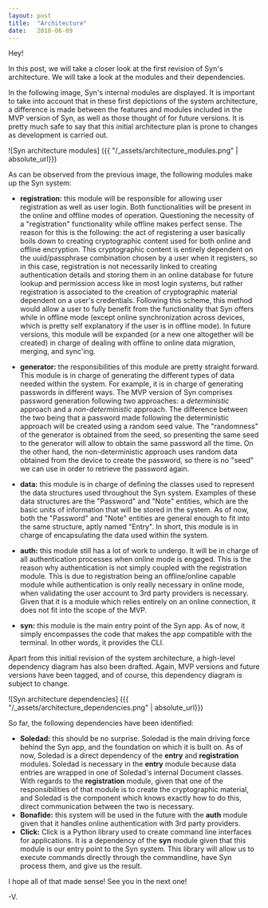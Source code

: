 ```yaml
---
layout: post
title:  "Architecture"
date:   2018-06-09
---
```

Hey!

In this post, we will take a closer look at the first revision of Syn's architecture. We will take a look at the modules and their dependencies.

In the following image, Syn's internal modules are displayed. It is important to take into account that in these first depictions of the system architecture, a difference is made between the features and modules included in the MVP version of Syn, as well as those thought of for future versions. It is pretty much safe to say that this initial architecture plan is prone to changes as development is carried out.

![Syn architecture modules] ({{ "/_assets/architecture_modules.png" | absolute_url}})

As can be observed from the previous image, the following modules make up the Syn system:

+ **registration:** this module will be responsible for allowing user registration as well as user login. Both functionalities will be present in the online and offline modes of operation. Questioning the necessity of a "registration" functionality while offline makes perfect sense. The reason for this is the following: the act of registering a user basically boils down to creating cryptographic content used for both online and offline encryption. This cryptographic content is entirely dependent on the uuid/passphrase combination chosen by a user when it registers, so in this case, registration is not necessarily linked to creating authentication details and storing them in an online database for future lookup and permission access like in most login systems, but rather registration is associated to the creation of cryptographic material dependent on a user's credentials. Following this scheme, this method would allow a user to fully benefit from the functionality that Syn offers while in offline mode (except online synchronization across devices, which is pretty self explanatory if the user is in offline mode). In future versions, this module will be expanded (or a new one altogether will be created) in charge of dealing with offline to online data migration, merging, and sync'ing. 

+ **generator:** the responsibilities of this module are pretty straight forward. This module is in charge of generating the different types of data needed within the system. For example, it is in charge of generating passwords in different ways. The MVP version of Syn comprises password generation following two approaches: a *deterministic* approach and a *non-deterministic* approach. The difference between the two being that a password made following the deterministic approach will be created using a random seed value. The "randomness" of the generator is obtained from the seed, so presenting the same seed to the generator will allow to obtain the same password all the time. On the other hand, the non-deterministic approach uses random data obtained from the device to create the password, so there is no "seed" we can use in order to retrieve the password again.

+ **data:** this module is in charge of defining the classes used to represent the data structures used throughout the Syn system. Examples of these data structures are the "Password" and "Note" entities, which are the basic units of information that will be stored in the system. As of now, both the "Password" and "Note" entities are general enough to fit into the same structure, aptly named "Entry". In short, this module is in charge of encapsulating the data used within the system.

+ **auth:** this module still has a lot of work to undergo. It will be in charge of all authentication processes when online mode is engaged. This is the reason why authentication is not simply coupled with the registration module. This is due to registration being an offline/online capable module while authentication is only really necessary in online mode, when validating the user account to 3rd party providers is necessary. Given that it is a module which relies entirely on an online connection, it does not fit into the scope of the MVP.

+ **syn:** this module is the main entry point of the Syn app. As of now, it simply encompasses the code that makes the app compatible with the terminal. In other words, it provides the CLI.

Apart from this initial revision of the system architecture, a high-level dependency diagram has also been drafted. Again, MVP versions and future versions have been tagged, and of course, this dependency diagram is subject to change.

![Syn architecture dependencies] ({{ "/_assets/architecture_dependencies.png" | absolute_url}})

So far, the following dependencies have been identified:

+ **Soledad:** this should be no surprise. Soledad is the main driving force behind the Syn app, and the foundation on which it is built on. As of now, Soledad is a direct dependency of the **entry** and **registration** modules. Soledad is necessary in the **entry** module because data entries are wrapped in one of Soledad's internal Document classes. With regards to the **registration** module, given that one of the responsibilities of that module is to create the cryptographic material, and Soledad is the component which knows exactly how to do this, direct communication between the two is necessary.
+ **Bonafide:** this system will be used in the future with the **auth** module given that it handles online authentication with 3rd party providers.
+ **Click:** Click is a Python library used to create command line interfaces for applications. It is a dependency of the **syn** module given that this module is our entry point to the Syn system. This library will allow us to execute commands directly through the commandline, have Syn process them, and give us the result.

I hope all of that made sense! See you in the next one!

-V.
